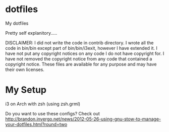dotfiles
========

My dotfiles

Pretty self explanitory.....

DISCLAIMER: I did not write the code in contrib directory. 
I wrote all the code in bin/bin except part of bin/bin/i3exit, however I have extended it.
I have not put any copyright notices on any code I do not have copyright for.
I have not removed the copyright notice from any code that contained a copyright notice.
These files are available for any purpose and may have their own licenses.

My Setup
========

i3 on Arch with zsh (using zsh.grml)

Do you want to use these configs? Check out http://brandon.invergo.net/news/2012-05-26-using-gnu-stow-to-manage-your-dotfiles.html?round=two
